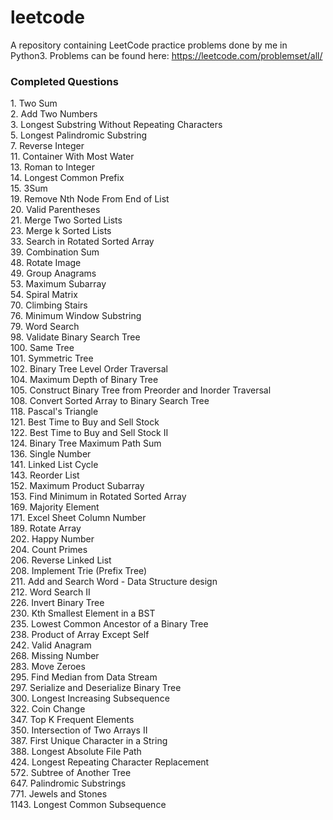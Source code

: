 # leetcode
A repository containing LeetCode practice problems done by me in Python3.
Problems can be found here: https://leetcode.com/problemset/all/

### Completed Questions
1\. Two Sum  
2\. Add Two Numbers  
3\. Longest Substring Without Repeating Characters  
5\. Longest Palindromic Substring  
7\. Reverse Integer  
11\. Container With Most Water  
13\. Roman to Integer   
14\. Longest Common Prefix  
15\. 3Sum  
19\. Remove Nth Node From End of List  
20\. Valid Parentheses  
21\. Merge Two Sorted Lists  
23\. Merge k Sorted Lists  
33\. Search in Rotated Sorted Array  
39\. Combination Sum  
48\. Rotate Image  
49\. Group Anagrams  
53\. Maximum Subarray  
54\. Spiral Matrix  
70\. Climbing Stairs  
76\. Minimum Window Substring  
79\. Word Search  
98\. Validate Binary Search Tree  
100\. Same Tree  
101\. Symmetric Tree  
102\. Binary Tree Level Order Traversal  
104\. Maximum Depth of Binary Tree  
105\. Construct Binary Tree from Preorder and Inorder Traversal  
108\. Convert Sorted Array to Binary Search Tree  
118\. Pascal's Triangle  
121\. Best Time to Buy and Sell Stock    
122\. Best Time to Buy and Sell Stock II  
124\. Binary Tree Maximum Path Sum  
136\. Single Number  
141\. Linked List Cycle  
143\. Reorder List  
152\. Maximum Product Subarray  
153\. Find Minimum in Rotated Sorted Array  
169\. Majority Element   
171\. Excel Sheet Column Number  
189\. Rotate Array  
202\. Happy Number  
204\. Count Primes  
206\. Reverse Linked List  
208\. Implement Trie (Prefix Tree)  
211\. Add and Search Word - Data Structure design  
212\. Word Search II  
226\. Invert Binary Tree  
230\. Kth Smallest Element in a BST  
235\. Lowest Common Ancestor of a Binary Tree  
238\. Product of Array Except Self  
242\. Valid Anagram  
268\. Missing Number  
283\. Move Zeroes  
295\. Find Median from Data Stream  
297\. Serialize and Deserialize Binary Tree  
300\. Longest Increasing Subsequence  
322\. Coin Change  
347\. Top K Frequent Elements  
350\. Intersection of Two Arrays II  
387\. First Unique Character in a String  
388\. Longest Absolute File Path  
424\. Longest Repeating Character Replacement  
572\. Subtree of Another Tree  
647\. Palindromic Substrings  
771\. Jewels and Stones  
1143\. Longest Common Subsequence
